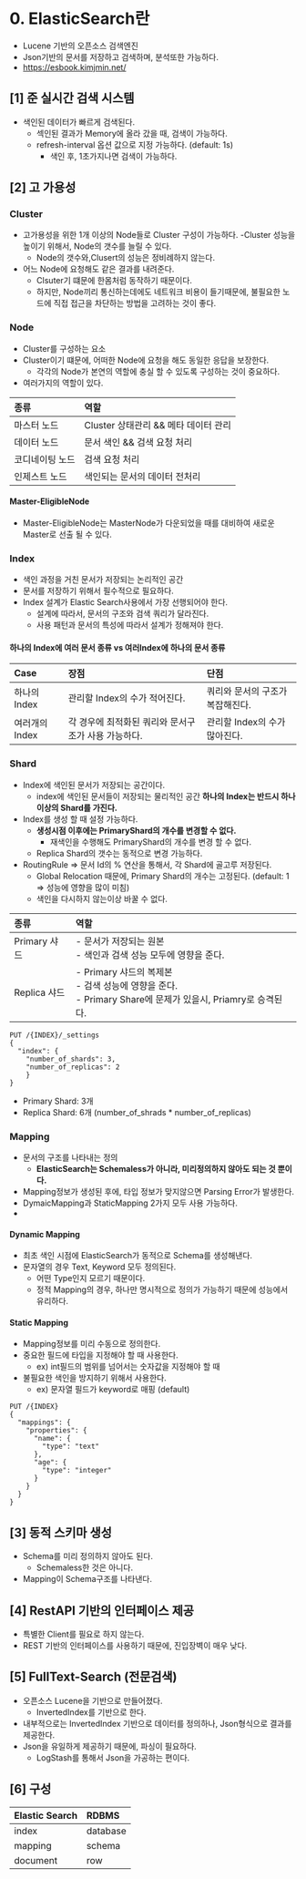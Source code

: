 # 0. ElasticSearch란
- Lucene 기반의 오픈소스 검색엔진
- Json기반의 문서를 저장하고 검색하며, 분석또한 가능하다.
- https://esbook.kimjmin.net/

## [1] 준 실시간 검색 시스템
- 색인된 데이터가 빠르게 검색된다.
  - 섹인된 결과가 Memory에 올라 갔을 때, 검색이 가능하다.
  - refresh-interval 옵션 값으로 지정 가능하다. (default: 1s)
    - 색인 후, 1초가지나면 검색이 가능하다.

## [2] 고 가용성

### Cluster
- 고가용성을 위한 1개 이상의 Node들로 Cluster 구성이 가능하다.
-Cluster 성능을 높이기 위해서, Node의 갯수를 늘릴 수 있다.
  - Node의 갯수와,Clusert의 성능은 정비례하지 않는다.
- 어느 Node에 요청해도 같은 결과를 내려준다.
  - Clsuter기 떄문에 한몸처럼 동작하기 때문이다.
  - 하지만, Node끼리 통신하는데에도 네트워크 비용이 들기때문에, 불필요한 노드에 직접 접근을 차단하는 방법을 고려하는 것이 좋다.

### Node
- Cluster를 구성하는 요소
- Cluster이기 떄문에, 어떠한 Node에 요청을 해도 동일한 응답을 보장한다.
  - 각각의 Node가 본연의 역할에 충실 할 수 있도록 구성하는 것이 중요하다.
- 여러가지의 역할이 있다.

| 종류           | 역할                        |
|:-------------|:--------------------------|
| 마스터 노드       | Cluster 상태관리 && 메타 데이터 관리 |
| 데이터 노드       | 문서 색인 && 검색 요청 처리         |
| 코디네이팅 노드     | 검색 요청 처리                  |
| 인제스트 노드      | 색인되는 문서의 데이터 전처리          |

#### Master-EligibleNode
- Master-EligibleNode는 MasterNode가 다운되었을 때를 대비하여 새로운 Master로 선출 될 수 있다.

### Index
- 색인 과정을 거친 문서가 저장되는 논리적인 공간
- 문서를 저장하기 위해서 필수적으로 필요하다.
- Index 설계가 Elastic Search사용에서 가장 선행되어야 한다.
  - 설계에 따라서, 문서의 구조와 검색 쿼리가 달라진다.
  - 사용 패턴과 문서의 특성에 따라서 설계가 정해져야 한다.

#### 하나의 Index에 여러 문서 종류 vs 여러Index에 하나의 문서 종류
| Case       | 장점                            | 단점                  |
|:-----------|:------------------------------|:--------------------|
| 하나의 Index  | 관리할 Index의 수가 적어진다.           | 쿼리와 문서의 구조가 복잡해진다.  |
| 여러개의 Index | 각 경우에 최적화된 쿼리와 문서구조가 사용 가능하다. | 관리할 Index의 수가 많아진다. |


### Shard
- Index에 색인된 문서가 저장되는 공간이다.
  - index에 색인된 문서들이 저장되는 물리적인 공간
**하나의 Index는 반드시 하나이상의 Shard를 가진다.**
- Index를 생성 할 때 설정 가능하다.
  - **생성시점 이후에는 PrimaryShard의 개수를 변경할 수 없다.**
    - 재색인을 수행해도 PrimaryShard의 개수를 변경 할 수 없다.
  - Replica Shard의 갯수는 동적으로 변경 가능하다.
- RoutingRule => 문서 Id의 % 연산을 통해서, 각 Shard에 골고루 저장된다.
  - Global Relocation 때문에, Primary Shard의 개수는 고정된다. (default: 1 => 성능에 영향을 많이 미침)
  - 색인을 다시하지 않는이상 바꿀 수 없다. 

| 종류 | 역할                                                                                      |
|:---------------|:----------------------------------------------------------------------------------------|
| Primary 샤드         | - 문서가 저장되는 원본 </br>- 색인과 검색 성능 모두에 영향을 준다.                                              |
| Replica 샤드        | - Primary 샤드의 복제본 </br> - 검색 성능에 영향을 준다. </br> - Primary Share에 문제가 있을시, Priamry로 승격된다. |

```shell
PUT /{INDEX}/_settings
{
  "index": {
    "number_of_shards": 3,
    "number_of_replicas": 2
    }
}
```
- Primary Shard: 3개
- Replica Shard: 6개 (number_of_shrads * number_of_replicas)


### Mapping
- 문서의 구조를 나타내는 정의
  - **ElasticSearch는 Schemaless가 아니라, 미리정의하지 않아도 되는 것 뿐이다.**
- Mapping정보가 생성된 후에, 타입 정보가 맞지않으면 Parsing Error가 발생한다.
- DymaicMapping과 StaticMapping 2가지 모두 사용 가능하다.
- 

#### Dynamic Mapping
- 최초 색인 시점에 ElasticSearch가 동적으로 Schema를 생성해낸다.
- 문자열의 경우 Text, Keyword 모두 정의된다.
  - 어떤 Type인지 모르기 때문이다.
  - 정적 Mapping의 경우, 하나만 명시적으로 정의가 가능하기 때문에 성능에서 유리하다.

#### Static Mapping
- Mapping정보를 미리 수동으로 정의한다.
- 중요한 필드에 타입을 지정해야 할 때 사용한다.
  - ex) int필드의 범위를 넘어서는 숫자값을 지정해야 할 때 
- 불필요한 색인을 방지하기 위해서 사용한다.
  - ex) 문자열 필드가 keyword로 매핑 (default)
```shell
PUT /{INDEX}
{
  "mappings": {
    "properties": {
      "name": {
        "type": "text"
      },
      "age": {
        "type": "integer"
      }
    }
  }
}
```

## [3] 동적 스키마 생성
- Schema를 미리 정의하지 않아도 된다.
  - Schemaless한 것은 아니다.
- Mapping이 Schema구조를 나타낸다.

## [4] RestAPI 기반의 인터페이스 제공
- 특별한 Client를 필요로 하지 않는다.
- REST 기반의 인터페이스를 사용하기 때문에, 진입장벽이 매우 낮다.

## [5] FullText-Search (전문검색)
- 오픈소스 Lucene을 기반으로 만들어졌다.
  - InvertedIndex를 기반으로 한다.
- 내부적으로는 InvertedIndex 기반으로 데이터를 정의하나, Json형식으로 결과를 제공한다.
- Json을 유일하게 제공하기 때문에, 파싱이 필요하다.
  - LogStash를 통해서 Json을 가공하는 편이다.

## [6] 구성
| Elastic Search | RDBMS            |
|:---------------|:-----------------|
| index          | database         |
| mapping        | schema           |
| document       | row              |